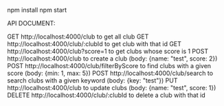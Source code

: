 npm install
npm start

API DOCUMENT:

GET     http://localhost:4000/club to get all club
GET     http://localhost:4000/club/:clubId to get club with that id
GET     http://localhost:4000/club?score=1 to get clubs whose score is 1
POST    http://localhost:4000/club to create a club (body: {name: "test", score: 2})
POST    http://localhost:4000/club/filterByScore to find clubs with a given score (body: {min: 1, max: 5})
POST    http://localhost:4000/club/search to search clubs with a given keyword (body: {key: "test"})
PUT     http://localhost:4000/club to update clubs (body: {name: "test", score: 1})
DELETE  http://localhost:4000/club/:clubId to delete a club with that id